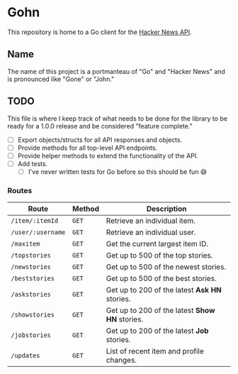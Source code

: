 # Gohn

This repository is home to a Go client for the [Hacker News API][0].

## Name

The name of this project is a portmanteau of "Go" and "Hacker News" and is pronounced like "Gone" or "John."

## TODO

This file is where I keep track of what needs to be done for the library to be ready for a 1.0.0 release and be considered "feature complete."

- [ ] Export objects/structs for all API responses and objects.
- [ ] Provide methods for all top-level API endpoints.
- [ ] Provide helper methods to extend the functionality of the API.
- [ ] Add tests.
  - [ ] I've never written tests for Go before so this should be fun 😅

### Routes

| Route             | Method | Description                                      |
| ----------------- | ------ | ------------------------------------------------ |
| `/item/:itemId`   | `GET`  | Retrieve an individual item.                     |
| `/user/:username` | `GET`  | Retrieve an individual user.                     |
| `/maxitem`        | `GET`  | Get the current largest item ID.                 |
| `/topstories`     | `GET`  | Get up to 500 of the top stories.                |
| `/newstories`     | `GET`  | Get up to 500 of the newest stories.             |
| `/beststories`    | `GET`  | Get up to 500 of the best stories.               |
| `/askstories`     | `GET`  | Get up to 200 of the latest **Ask HN** stories.  |
| `/showstories`    | `GET`  | Get up to 200 of the latest **Show HN** stories. |
| `/jobstories`     | `GET`  | Get up to 200 of the latest **Job** stories.     |
| `/updates`        | `GET`  | List of recent item and profile changes.         |



[0]: https://github.com/HackerNews/API

